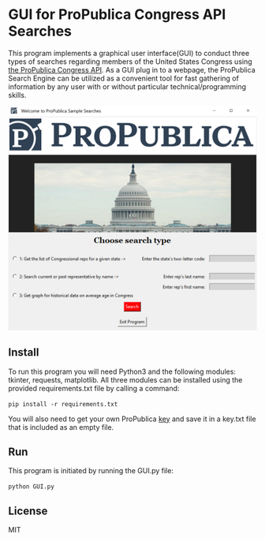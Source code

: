 # GUI for ProPublica Congress API Searches #

This program implements a graphical user interface(GUI) to conduct three types of searches regarding members of the United States Congress using [the ProPublica Congress API](https://www.propublica.org/datastore/api/propublica-congress-api). 
As a GUI plug in to a webpage, the ProPublica Search Engine can be utilized as a convenient tool for fast gathering of information by any user with or without particular technical/programming skills.

  ![GUI image](GUI_run_image.png)

## Install ##
To run this program you will need Python3 and the following modules: tkinter, requests, matplotlib. All three modules can be installed using the provided requirements.txt file by calling a command:

`pip install -r requirements.txt`

You will also need to get your own ProPublica [key](https://www.propublica.org/datastore/api/propublica-congress-api) and save it in a key.txt file that is included as an empty file.

## Run ##
This program is initiated by running the GUI.py file:

`python GUI.py`

## License ##
MIT
